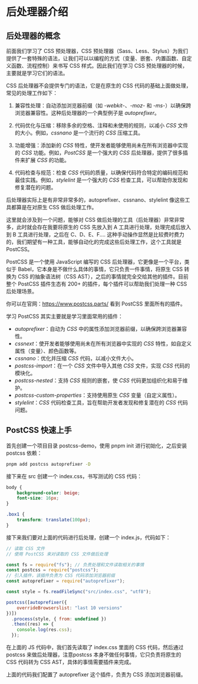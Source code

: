 # 后处理器介绍



## 后处理器的概念

前面我们学习了 CSS 预处理器，CSS 预处理器（Sass、Less、Stylus）为我们提供了一套特殊的语法，让我们可以以编程的方式（变量、嵌套、内置函数、自定义函数、流程控制）来书写 CSS 样式。因此我们在学习 CSS 预处理器的时候，主要就是学习它们的语法。

CSS 后处理器不会提供专门的语法，它是在原生的 CSS 代码的基础上面做处理，常见的处理工作如下：

1. 兼容性处理：自动添加浏览器前缀（如 -*webkit*-、-*moz*- 和 -*ms*-）以确保跨浏览器兼容性。这种后处理器的一个典型例子是 *autoprefixer*。

2. 代码优化与压缩：移除多余的空格、注释和未使用的规则，以减小 *CSS* 文件的大小。例如，*cssnano* 是一个流行的 *CSS* 压缩工具。

3. 功能增强：添加新的 *CSS* 特性，使开发者能够使用尚未在所有浏览器中实现的 *CSS* 功能。例如，*PostCSS* 是一个强大的 *CSS* 后处理器，提供了很多插件来扩展 *CSS* 的功能。

4. 代码检查与规范：检查 *CSS* 代码的质量，以确保代码符合特定的编码规范和最佳实践。例如，*stylelint* 是一个强大的 *CSS* 检查工具，可以帮助你发现和修复潜在的问题。

后处理器实际上是有非常非常多的，autoprefixer、cssnano、stylelint 像这些工具都算是在对原生 CSS 做后处理工作。

这里就会涉及到一个问题，能够对 CSS 做后处理的工具（后处理器）非常非常多，此时就会存在我要将原生的 CSS 先放入到 A 工具进行处理，处理完成后放入到 B 工具进行处理，之后在 C、D、E、F.... 这种手动操作显然是比较费时费力的，我们期望有一种工具，能够自动化的完成这些后处理工作，这个工具就是 PostCSS。



PostCSS 是一个使用 JavaScript 编写的 CSS 后处理器，它更像是一个平台，类似于 Babel，它本身是不做什么具体的事情，它只负责一件事情，将原生 CSS 转换为 CSS 的抽象语法树（CSS AST），之后的事情就完全交给其他的插件。目前整个 PostCSS 插件生态有 200+ 的插件，每个插件可以帮助我们处理一种 CSS 后处理场景。

你可以在官网：https://www.postcss.parts/ 看到 PostCSS 里面所有的插件。

学习 PostCSS 其实主要就是学习里面常用的插件：

- *autoprefixer*：自动为 *CSS* 中的属性添加浏览器前缀，以确保跨浏览器兼容性。
- *cssnext*：使开发者能够使用尚未在所有浏览器中实现的 *CSS* 特性，如自定义属性（变量）、颜色函数等。
- *cssnano*：优化并压缩 *CSS* 代码，以减小文件大小。
- *postcss-import*：在一个 *CSS* 文件中导入其他 *CSS* 文件，实现 *CSS* 代码的模块化。
- *postcss-nested*：支持 *CSS* 规则的嵌套，使 *CSS* 代码更加组织化和易于维护。
- *postcss-custom-properties*：支持使用原生 *CSS* 变量（自定义属性）。
- *stylelint*：*CSS* 代码检查工具，旨在帮助开发者发现和修复潜在的 *CSS* 代码问题。



## PostCSS 快速上手

首先创建一个项目目录 postcss-demo，使用 pnpm init 进行初始化，之后安装 postcss 依赖：

```bash
pnpm add postcss autoprefixer -D
```

接下来在 src 创建一个 index.css，书写测试的 CSS 代码：

```css
body {
    background-color: beige;
    font-size: 16px;
}

.box1 {
    transform: translate(100px);
}
```

接下来我们要对上面的代码进行后处理，创建一个 index.js，代码如下：

```js
// 读取 CSS 文件
// 使用 PostCSS 来对读取的 CSS 文件做后处理

const fs = require("fs"); // 负责处理和文件读取相关的事情
const postcss = require("postcss");
// 引入插件，该插件负责为 CSS 代码添加浏览器前缀
const autoprefixer = require("autoprefixer");

const style = fs.readFileSync("src/index.css", "utf8");

postcss([autoprefixer({
    overrideBrowserslist: "last 10 versions"
})])
  .process(style, { from: undefined })
  .then((res) => {
    console.log(res.css);
  });

```

在上面的 JS 代码中，我们首先读取了 index.css 里面的 CSS 代码，然后通过 postcss 来做后处理器，注意postcss 本身不做任何事情，它只负责将原生的 CSS 代码转为 CSS AST，具体的事情需要插件来完成。

上面的代码我们配置了 autoprefixer 这个插件，负责为 CSS 添加浏览器前缀。